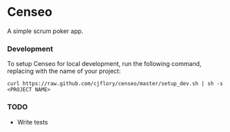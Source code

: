 # Censeo

A simple scrum poker app.

### Development

To setup Censeo for local development, run the following command, replacing **<PROJECT NAME>** with the name of your project:

    curl https://raw.github.com/cjflory/censeo/master/setup_dev.sh | sh -s <PROJECT NAME>

### TODO

* Write tests
